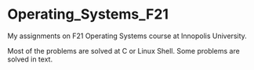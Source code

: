 # Operating_Systems_F21

My assignments on F21 Operating Systems course at Innopolis University.

Most of the problems are solved at C or Linux Shell. Some problems are solved in text.
